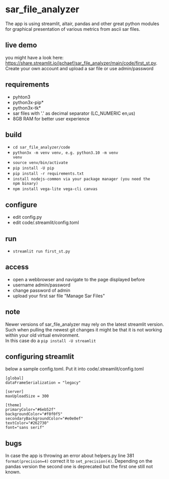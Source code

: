 # sar_file_analyzer
The app is using streamlit, altair, pandas and other great python modules   
for graphical presentation of various metrics from ascii sar files.

## live demo
you might have a look here:
https://share.streamlit.io/jschaef/sar_file_analyzer/main/code/first_st.py.
Create your own account and upload a sar file or use admin/password

## requirements
* pyhton3 
* python3x-pip* 
* python3x-tk*
* sar files with '.' as decimal separator (LC_NUMERIC en,us)
* 8GB RAM for better user experience

## build
* <code>cd sar_file_analyzer/code</code>
* <code>python3x -m venv venv, e.g. python3.10 -m venv venv</code> 
* <code>source venv/bin/activate</code> 
* <code>pip install -U pip</code>
* <code>pip install -r requirements.txt</code>
* <code>install nodejs-common via your package manager (you need the npm binary)</code>
* <code>npm install vega-lite vega-cli canvas</code>

## configure
* edit config.py
* edit code/.streamlit/config.toml
## run
* <code>streamlit run first_st.py</code>

## access
* open a webbrowser and navigate to the page displayed before
* username admin/password
* change password of admin
* upload your first sar file "Manage Sar Files"

## note
Newer versions of sar_file_analyzer may rely on the latest streamlit version.   
Such when pulling the newest git changes it might be that it is not working
within your old virtual environment.   
In this case do a <code>pip install -U streamlit</code>

## configuring streamlit
below a sample config.toml. Put it into code/.streamlit/config.toml
```
[global]
dataFrameSerialization = "legacy"

[server]
maxUploadSize = 300

[theme]
primaryColor="#6eb52f"
backgroundColor="#f0f0f5"
secondaryBackgroundColor="#e0e0ef"
textColor="#262730"
font="sans serif"
```

## bugs
In case the app is throwing an error about helpers.py line 381 <code>format(precision=4)</code>
correct it to <code>set_precision(4)</code>.
Depending on the pandas version the second one is deprecated but the first one still not known.
